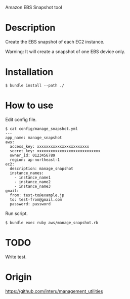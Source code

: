 Amazon EBS Snapshot tool


# Description

Create the EBS snapshot of each EC2 instance.

Warning: It will create a snapshot of one EBS device only.


# Installation

```
$ bundle install --path ./
```

# How to use

Edit config file.
```
$ cat config/manage_snapshot.yml
---
app_name: manage_snapshot
aws:
  access_key: xxxxxxxxxxxxxxxxxxxxxxx
  secret_key: xxxxxxxxxxxxxxxxxxxxxxxxxxxx
  owner_id: 0123456789
  region: ap-northeast-1
ec2:
  description: manage_snapshot
  instance_names:
    - instance_name1
    - instance_name2
    - instance_name3
gmail:
  from: test-to@example.jp
  to: test-from@gmail.com
  password: password
```

Run script.
```
$ bundle exec ruby aws/manage_snapshot.rb
```

# TODO

Write test.

# Origin

https://github.com/interu/management_utilities


